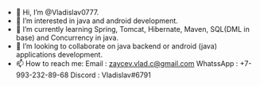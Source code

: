 - 👋 Hi, I’m @Vladislav0777.
- 👀 I’m interested in java and android development.
- 🌱 I’m currently learning Spring, Tomcat, Hibernate, Maven, SQL(DML in base) and Concurrency in java.
- 💞️ I’m looking to collaborate on java backend or android (java) applications development.
- 📫 How to reach me:
        Email        : zaycev.vlad.c@gmail.com
        WhatssApp    : +7-993-232-89-68
        Discord      : Vladislav#6791
    

<!---
Vladislav0777/Vladislav0777 is a ✨ special ✨ repository because its `README.md` (this file) appears on your GitHub profile.
You can click the Preview link to take a look at your changes.
--->
